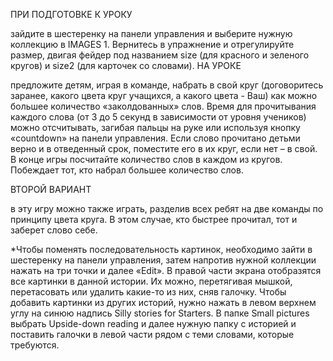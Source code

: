 ПРИ ПОДГОТОВКЕ К УРОКУ

зайдите в шестеренку на панели управления и выберите нужную коллекцию в IMAGES 1. Вернитесь в упражнение и отрегулируйте размер, двигая фейдер под названием size (для красного и зеленого кругов) и size2 (для карточек со словами). 
НА УРОКЕ

предложите детям, играя в команде, набрать в свой круг (договоритесь заранее, какого цвета круг учащихся, а какого цвета - Ваш) как можно большее количество «заколдованных» слов. Время для прочитывания каждого слова (от 3 до 5 секунд в зависимости от уровня учеников) можно отсчитывать, загибая пальцы на руке или используя кнопку «countdown» на панели управления. Если слово прочитано детьми верно и в отведенный срок, поместите его в их круг, если нет – в свой. В конце игры посчитайте количество слов в каждом из кругов. Побеждает тот, кто набрал большее количество слов.

ВТОРОЙ ВАРИАНТ

в эту игру можно также играть, разделив всех ребят на две команды по принципу цвета круга. В этом случае, кто быстрее прочитал, тот и заберет слово себе.

*Чтобы поменять последовательность картинок, необходимо зайти в шестеренку на панели управления, затем напротив нужной коллекции нажать на три точки и далее «Edit». В правой части экрана отобразятся все картинки в данной истории. Их можно, перетягивая мышкой, перетасовать или удалить какие-то из них, сняв галочку. Чтобы добавить картинки из других историй, нужно нажать в левом верхнем углу на синюю надпись Silly stories for Starters. В папке Small pictures выбрать Upside-down reading и далее нужную папку с историей и поставить галочки в левой части рядом с теми словами, которые требуются.


